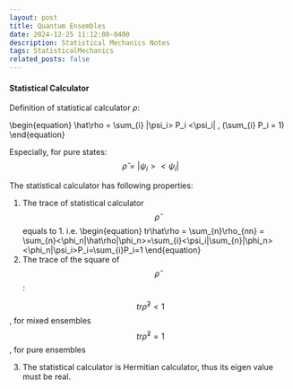 ```yaml
---
layout: post
title: Quantum Ensembles
date: 2024-12-25 11:12:00-0400
description: Statistical Mechanics Notes 
tags: StatisticalMechanics
related_posts: false
---
```


#### Statistical Calculator
Definition of statistical calculator $\rho$:

\begin{equation}
\hat\rho = \sum_{i} |\psi_i> P_i <\psi_i| , (\sum_{i} P_i = 1)
\end{equation}

Especially, for pure states:
$$
\hat\rho = |\psi_i><\psi_i|
$$

The statistical calculator has following properties:
1. The trace of statistical calculator $$\hat\rho$$ equals to 1. i.e.
\begin{equation}
tr\hat\rho = \sum_{n}\rho_{nn} = \sum_{n}<\phi_n|\hat\rho|\phi_n>=\sum_{i}<\psi_i|\sum_{n}|\phi_n><\phi_n|\psi_i>P_i=\sum_{i}P_i=1
\end{equation}
2. The trace of the square of $$\hat\rho$$:


$$tr\hat\rho^2<1$$, for mixed ensembles\
$$tr\hat\rho^2=1$$, for pure ensembles


3. The statistical calculator is Hermitian calculator, thus its eigen value must be real.
